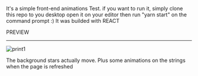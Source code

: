 It's a simple front-end animations Test.
    if you want to run it, simply clone this repo to you desktop
    open it on your editor then run "yarn start" on the command prompt :)
    It was builded with REACT
    
  PREVIEW
________________________________________________________________________________

![print1](https://user-images.githubusercontent.com/56373025/95690851-0db63180-0bf1-11eb-9417-97c5e4bfd709.png)

The background stars actually move. Plus some animations on the strings when the page is refreshed
